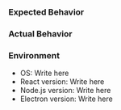 ### Expected Behavior

### Actual Behavior

### Environment

- OS: Write here
- React version: Write here
- Node.js version: Write here
- Electron version: Write here
